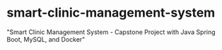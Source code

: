 # smart-clinic-management-system
"Smart Clinic Management System - Capstone Project with Java Spring Boot, MySQL, and Docker"
